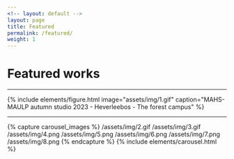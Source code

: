 ```yaml
---
<!-- layout: default -->
layout: page
title: Featured
permalink: /featured/
weight: 1
---
```


# **Featured works**
---

<!-- <div style="text-align: right">
MAHS-MAULP autumn studio 2023 - Heverleebos - The forest campus
</div> -->
<!-- ![alt text](/assets/img/1.gif) -->

{% include elements/figure.html image="assets/img/1.gif" caption="MAHS-MAULP autumn studio 2023 - Heverleebos - The forest campus" %}

---

<div class="centered">
{% capture carousel_images %}
/assets/img/2.gif
/assets/img/3.gif
/assets/img/4.png
/assets/img/5.png
/assets/img/6.png
/assets/img/7.png
/assets/img/8.png
{% endcapture %}
{% include elements/carousel.html %}
</div>